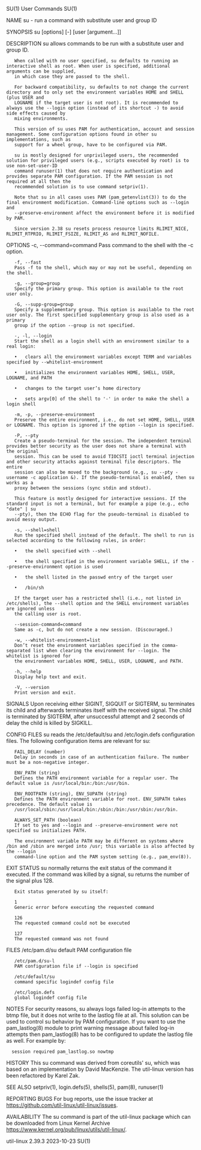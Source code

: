 SU(1)									 User Commands									 SU(1)

NAME
       su - run a command with substitute user and group ID

SYNOPSIS
       su [options] [-] [user [argument...]]

DESCRIPTION
       su allows commands to be run with a substitute user and group ID.

       When called with no user specified, su defaults to running an interactive shell as root. When user is specified, additional arguments can be supplied,
       in which case they are passed to the shell.

       For backward compatibility, su defaults to not change the current directory and to only set the environment variables HOME and SHELL (plus USER and
       LOGNAME if the target user is not root). It is recommended to always use the --login option (instead of its shortcut -) to avoid side effects caused by
       mixing environments.

       This version of su uses PAM for authentication, account and session management. Some configuration options found in other su implementations, such as
       support for a wheel group, have to be configured via PAM.

       su is mostly designed for unprivileged users, the recommended solution for privileged users (e.g., scripts executed by root) is to use non-set-user-ID
       command runuser(1) that does not require authentication and provides separate PAM configuration. If the PAM session is not required at all then the
       recommended solution is to use command setpriv(1).

       Note that su in all cases uses PAM (pam_getenvlist(3)) to do the final environment modification. Command-line options such as --login and
       --preserve-environment affect the environment before it is modified by PAM.

       Since version 2.38 su resets process resource limits RLIMIT_NICE, RLIMIT_RTPRIO, RLIMIT_FSIZE, RLIMIT_AS and RLIMIT_NOFILE.

OPTIONS
       -c, --command=command
	   Pass command to the shell with the -c option.

       -f, --fast
	   Pass -f to the shell, which may or may not be useful, depending on the shell.

       -g, --group=group
	   Specify the primary group. This option is available to the root user only.

       -G, --supp-group=group
	   Specify a supplementary group. This option is available to the root user only. The first specified supplementary group is also used as a primary
	   group if the option --group is not specified.

       -, -l, --login
	   Start the shell as a login shell with an environment similar to a real login:

	   •   clears all the environment variables except TERM and variables specified by --whitelist-environment

	   •   initializes the environment variables HOME, SHELL, USER, LOGNAME, and PATH

	   •   changes to the target user’s home directory

	   •   sets argv[0] of the shell to '-' in order to make the shell a login shell

       -m, -p, --preserve-environment
	   Preserve the entire environment, i.e., do not set HOME, SHELL, USER or LOGNAME. This option is ignored if the option --login is specified.

       -P, --pty
	   Create a pseudo-terminal for the session. The independent terminal provides better security as the user does not share a terminal with the original
	   session. This can be used to avoid TIOCSTI ioctl terminal injection and other security attacks against terminal file descriptors. The entire
	   session can also be moved to the background (e.g., su --pty - username -c application &). If the pseudo-terminal is enabled, then su works as a
	   proxy between the sessions (sync stdin and stdout).

	   This feature is mostly designed for interactive sessions. If the standard input is not a terminal, but for example a pipe (e.g., echo "date" | su
	   --pty), then the ECHO flag for the pseudo-terminal is disabled to avoid messy output.

       -s, --shell=shell
	   Run the specified shell instead of the default. The shell to run is selected according to the following rules, in order:

	   •   the shell specified with --shell

	   •   the shell specified in the environment variable SHELL, if the --preserve-environment option is used

	   •   the shell listed in the passwd entry of the target user

	   •   /bin/sh

       If the target user has a restricted shell (i.e., not listed in /etc/shells), the --shell option and the SHELL environment variables are ignored unless
       the calling user is root.

       --session-command=command
	   Same as -c, but do not create a new session. (Discouraged.)

       -w, --whitelist-environment=list
	   Don’t reset the environment variables specified in the comma-separated list when clearing the environment for --login. The whitelist is ignored for
	   the environment variables HOME, SHELL, USER, LOGNAME, and PATH.

       -h, --help
	   Display help text and exit.

       -V, --version
	   Print version and exit.

SIGNALS
       Upon receiving either SIGINT, SIGQUIT or SIGTERM, su terminates its child and afterwards terminates itself with the received signal. The child is
       terminated by SIGTERM, after unsuccessful attempt and 2 seconds of delay the child is killed by SIGKILL.

CONFIG FILES
       su reads the /etc/default/su and /etc/login.defs configuration files. The following configuration items are relevant for su:

       FAIL_DELAY (number)
	   Delay in seconds in case of an authentication failure. The number must be a non-negative integer.

       ENV_PATH (string)
	   Defines the PATH environment variable for a regular user. The default value is /usr/local/bin:/bin:/usr/bin.

       ENV_ROOTPATH (string), ENV_SUPATH (string)
	   Defines the PATH environment variable for root. ENV_SUPATH takes precedence. The default value is
	   /usr/local/sbin:/usr/local/bin:/sbin:/bin:/usr/sbin:/usr/bin.

       ALWAYS_SET_PATH (boolean)
	   If set to yes and --login and --preserve-environment were not specified su initializes PATH.

	   The environment variable PATH may be different on systems where /bin and /sbin are merged into /usr; this variable is also affected by the --login
	   command-line option and the PAM system setting (e.g., pam_env(8)).

EXIT STATUS
       su normally returns the exit status of the command it executed. If the command was killed by a signal, su returns the number of the signal plus 128.

       Exit status generated by su itself:

       1
	   Generic error before executing the requested command

       126
	   The requested command could not be executed

       127
	   The requested command was not found

FILES
       /etc/pam.d/su
	   default PAM configuration file

       /etc/pam.d/su-l
	   PAM configuration file if --login is specified

       /etc/default/su
	   command specific logindef config file

       /etc/login.defs
	   global logindef config file

NOTES
       For security reasons, su always logs failed log-in attempts to the btmp file, but it does not write to the lastlog file at all. This solution can be
       used to control su behavior by PAM configuration. If you want to use the pam_lastlog(8) module to print warning message about failed log-in attempts
       then pam_lastlog(8) has to be configured to update the lastlog file as well. For example by:

	  session required pam_lastlog.so nowtmp

HISTORY
       This su command was derived from coreutils' su, which was based on an implementation by David MacKenzie. The util-linux version has been refactored by
       Karel Zak.

SEE ALSO
       setpriv(1), login.defs(5), shells(5), pam(8), runuser(1)

REPORTING BUGS
       For bug reports, use the issue tracker at https://github.com/util-linux/util-linux/issues.

AVAILABILITY
       The su command is part of the util-linux package which can be downloaded from Linux Kernel Archive
       <https://www.kernel.org/pub/linux/utils/util-linux/>.

util-linux 2.39.3							  2023-10-23									 SU(1)
